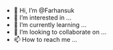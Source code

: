 - 👋 Hi, I’m @Farhansuk
- 👀 I’m interested in ...
- 🌱 I’m currently learning ...
- 💞️ I’m looking to collaborate on ...
- 📫 How to reach me ...

<!---
Farhansuk/Farhansuk is a ✨ special ✨ repository because its `README.md` (this file) appears on your GitHub profile.
You can click the Preview link to take a look at your changes.
--->
